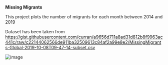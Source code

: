 **Missing Migrants**

This project plots the number of migrants for each month between 2014 and 2019

Dataset has been taken from https://gist.githubusercontent.com/curran/a9656d711a8ad31d812b8f9963ac441c/raw/c22144062566de911ba32509613c84af2a99e8e2/MissingMigrants-Global-2019-10-08T09-47-14-subset.csv

![image](https://user-images.githubusercontent.com/105532413/188861611-1df5f33c-8398-446a-b61f-44bd65007b3a.png)

